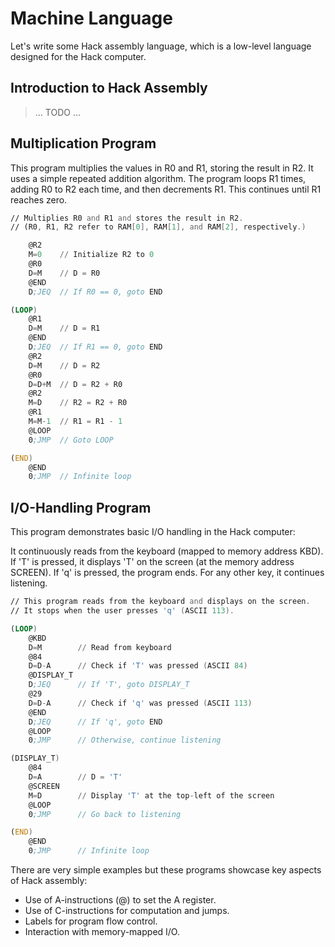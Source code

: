 # Machine Language
Let's write some Hack assembly language, which is a low-level language designed for the Hack computer.

## Introduction to Hack Assembly

>... TODO ...

## Multiplication Program
This program multiplies the values in R0 and R1, storing the result in R2. It uses a simple repeated addition algorithm. The program loops R1 times, adding R0 to R2 each time, and then decrements R1. This continues until R1 reaches zero.

```asm
// Multiplies R0 and R1 and stores the result in R2.
// (R0, R1, R2 refer to RAM[0], RAM[1], and RAM[2], respectively.)

    @R2
    M=0    // Initialize R2 to 0
    @R0
    D=M    // D = R0
    @END
    D;JEQ  // If R0 == 0, goto END

(LOOP)
    @R1
    D=M    // D = R1
    @END
    D;JEQ  // If R1 == 0, goto END
    @R2
    D=M    // D = R2
    @R0
    D=D+M  // D = R2 + R0
    @R2
    M=D    // R2 = R2 + R0
    @R1
    M=M-1  // R1 = R1 - 1
    @LOOP
    0;JMP  // Goto LOOP

(END)
    @END
    0;JMP  // Infinite loop
```

## I/O-Handling Program
This program demonstrates basic I/O handling in the Hack computer:

It continuously reads from the keyboard (mapped to memory address KBD).
If 'T' is pressed, it displays 'T' on the screen (at the memory address SCREEN).
If 'q' is pressed, the program ends.
For any other key, it continues listening.

```asm
// This program reads from the keyboard and displays on the screen.
// It stops when the user presses 'q' (ASCII 113).

(LOOP)
    @KBD
    D=M        // Read from keyboard
    @84
    D=D-A      // Check if 'T' was pressed (ASCII 84)
    @DISPLAY_T
    D;JEQ      // If 'T', goto DISPLAY_T
    @29
    D=D-A      // Check if 'q' was pressed (ASCII 113)
    @END
    D;JEQ      // If 'q', goto END
    @LOOP
    0;JMP      // Otherwise, continue listening

(DISPLAY_T)
    @84
    D=A        // D = 'T'
    @SCREEN
    M=D        // Display 'T' at the top-left of the screen
    @LOOP
    0;JMP      // Go back to listening

(END)
    @END
    0;JMP      // Infinite loop
```

There are very simple examples but these programs showcase key aspects of Hack assembly:

+ Use of A-instructions (@) to set the A register.
+ Use of C-instructions for computation and jumps.
+ Labels for program flow control.
+ Interaction with memory-mapped I/O.